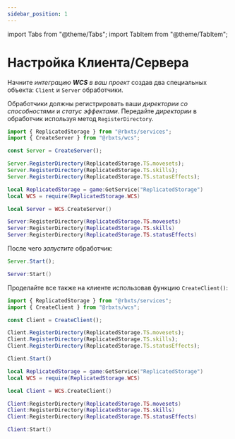```yaml
---
sidebar_position: 1
---
```


import Tabs from "@theme/Tabs";
import TabItem from "@theme/TabItem";

# Настройка Клиента/Сервера

Начните *интеграцию **WCS** в ваш проект* создав два специальных объекта: `Client` и `Server` обработчики.

Обработчики должны регистрировать ваши *директории* *со способностями* и *статус эффектами*.
Передайте *директории* в обработчик используя метод `RegisterDirectory`.

<Tabs groupId="languages">
<TabItem value="TypeScript" default>

```ts title="server.ts" showLineNumbers
import { ReplicatedStorage } from "@rbxts/services";
import { CreateServer } from "@rbxts/wcs";

const Server = CreateServer();

Server.RegisterDirectory(ReplicatedStorage.TS.movesets);
Server.RegisterDirectory(ReplicatedStorage.TS.skills);
Server.RegisterDirectory(ReplicatedStorage.TS.statusEffects);
```

</TabItem>
<TabItem value="Luau">

```lua title="server.lua" showLineNumbers
local ReplicatedStorage = game:GetService("ReplicatedStorage")
local WCS = require(ReplicatedStorage.WCS)

local Server = WCS.CreateServer()

Server:RegisterDirectory(ReplicatedStorage.TS.movesets)
Server:RegisterDirectory(ReplicatedStorage.TS.skills)
Server:RegisterDirectory(ReplicatedStorage.TS.statusEffects)
```

</TabItem>
</Tabs>

После чего *запустите* обработчик:

<Tabs groupId="languages">
<TabItem value="TypeScript" default>

```ts title="server.ts" showLineNumbers
Server.Start();
```

</TabItem>
<TabItem value="Luau">

```lua title="server.lua" showLineNumbers
Server:Start()
```

</TabItem>
</Tabs>

Проделайте все также на клиенте использовав функцию `CreateClient()`:

<Tabs groupId="languages">
<TabItem value="TypeScript" default>

```ts title="client.ts" showLineNumbers
import { ReplicatedStorage } from "@rbxts/services";
import { CreateClient } from "@rbxts/wcs";

const Client = CreateClient();

Client.RegisterDirectory(ReplicatedStorage.TS.movesets);
Client.RegisterDirectory(ReplicatedStorage.TS.skills);
Client.RegisterDirectory(ReplicatedStorage.TS.statusEffects);

Client.Start()
```

</TabItem>
<TabItem value="Luau">

```lua title="client.lua" showLineNumbers
local ReplicatedStorage = game:GetService("ReplicatedStorage")
local WCS = require(ReplicatedStorage.WCS)

local Client = WCS.CreateClient()

Client:RegisterDirectory(ReplicatedStorage.TS.movesets)
Client:RegisterDirectory(ReplicatedStorage.TS.skills)
Client:RegisterDirectory(ReplicatedStorage.TS.statusEffects)

Client:Start()
```

</TabItem>
</Tabs>